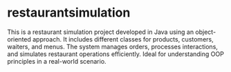 # restaurantsimulation
This is a restaurant simulation project developed in Java using an object-oriented approach. It includes different classes for products, customers, waiters, and menus. The system manages orders, processes interactions, and simulates restaurant operations efficiently. Ideal for understanding OOP principles in a real-world scenario.
